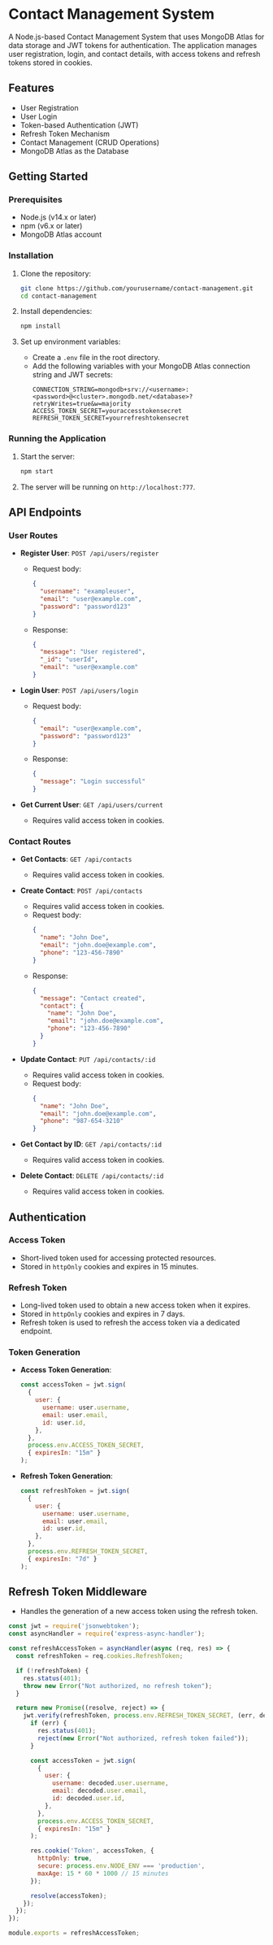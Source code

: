 # Contact Management System

A Node.js-based Contact Management System that uses MongoDB Atlas for data storage and JWT tokens for authentication. The application manages user registration, login, and contact details, with access tokens and refresh tokens stored in cookies.

## Features

- User Registration
- User Login
- Token-based Authentication (JWT)
- Refresh Token Mechanism
- Contact Management (CRUD Operations)
- MongoDB Atlas as the Database

## Getting Started

### Prerequisites

- Node.js (v14.x or later)
- npm (v6.x or later)
- MongoDB Atlas account

### Installation

1. Clone the repository:
    ```sh
    git clone https://github.com/yourusername/contact-management.git
    cd contact-management
    ```

2. Install dependencies:
    ```sh
    npm install
    ```

3. Set up environment variables:
    - Create a `.env` file in the root directory.
    - Add the following variables with your MongoDB Atlas connection string and JWT secrets:
        ```plaintext
        CONNECTION_STRING=mongodb+srv://<username>:<password>@<cluster>.mongodb.net/<database>?retryWrites=true&w=majority
        ACCESS_TOKEN_SECRET=youraccesstokensecret
        REFRESH_TOKEN_SECRET=yourrefreshtokensecret
        ```

### Running the Application

1. Start the server:
    ```sh
    npm start
    ```

2. The server will be running on `http://localhost:777`.

## API Endpoints

### User Routes

- **Register User**: `POST /api/users/register`
    - Request body:
        ```json
        {
          "username": "exampleuser",
          "email": "user@example.com",
          "password": "password123"
        }
        ```
    - Response:
        ```json
        {
          "message": "User registered",
          "_id": "userId",
          "email": "user@example.com"
        }
        ```

- **Login User**: `POST /api/users/login`
    - Request body:
        ```json
        {
          "email": "user@example.com",
          "password": "password123"
        }
        ```
    - Response:
        ```json
        {
          "message": "Login successful"
        }
        ```

- **Get Current User**: `GET /api/users/current`
    - Requires valid access token in cookies.

### Contact Routes

- **Get Contacts**: `GET /api/contacts`
    - Requires valid access token in cookies.

- **Create Contact**: `POST /api/contacts`
    - Requires valid access token in cookies.
    - Request body:
        ```json
        {
          "name": "John Doe",
          "email": "john.doe@example.com",
          "phone": "123-456-7890"
        }
        ```
    - Response:
        ```json
        {
          "message": "Contact created",
          "contact": {
            "name": "John Doe",
            "email": "john.doe@example.com",
            "phone": "123-456-7890"
          }
        }
        ```

- **Update Contact**: `PUT /api/contacts/:id`
    - Requires valid access token in cookies.
    - Request body:
        ```json
        {
          "name": "John Doe",
          "email": "john.doe@example.com",
          "phone": "987-654-3210"
        }
        ```

- **Get Contact by ID**: `GET /api/contacts/:id`
    - Requires valid access token in cookies.

- **Delete Contact**: `DELETE /api/contacts/:id`
    - Requires valid access token in cookies.

## Authentication

### Access Token
- Short-lived token used for accessing protected resources.
- Stored in `httpOnly` cookies and expires in 15 minutes.

### Refresh Token
- Long-lived token used to obtain a new access token when it expires.
- Stored in `httpOnly` cookies and expires in 7 days.
- Refresh token is used to refresh the access token via a dedicated endpoint.

### Token Generation

- **Access Token Generation**:
    ```js
    const accessToken = jwt.sign(
      {
        user: {
          username: user.username,
          email: user.email,
          id: user.id,
        },
      },
      process.env.ACCESS_TOKEN_SECRET,
      { expiresIn: "15m" }
    );
    ```

- **Refresh Token Generation**:
    ```js
    const refreshToken = jwt.sign(
      {
        user: {
          username: user.username,
          email: user.email,
          id: user.id,
        },
      },
      process.env.REFRESH_TOKEN_SECRET,
      { expiresIn: "7d" }
    );
    ```

## Refresh Token Middleware

- Handles the generation of a new access token using the refresh token.

```js
const jwt = require('jsonwebtoken'); 
const asyncHandler = require('express-async-handler');

const refreshAccessToken = asyncHandler(async (req, res) => {
  const refreshToken = req.cookies.RefreshToken;

  if (!refreshToken) {
    res.status(401);
    throw new Error("Not authorized, no refresh token");
  }

  return new Promise((resolve, reject) => {
    jwt.verify(refreshToken, process.env.REFRESH_TOKEN_SECRET, (err, decoded) => {
      if (err) {
        res.status(401);
        reject(new Error("Not authorized, refresh token failed"));
      }

      const accessToken = jwt.sign(
        {
          user: {
            username: decoded.user.username,
            email: decoded.user.email,
            id: decoded.user.id,
          },
        },
        process.env.ACCESS_TOKEN_SECRET,
        { expiresIn: "15m" }
      );

      res.cookie('Token', accessToken, {
        httpOnly: true,
        secure: process.env.NODE_ENV === 'production',
        maxAge: 15 * 60 * 1000 // 15 minutes
      });

      resolve(accessToken);
    });
  });
});

module.exports = refreshAccessToken;
